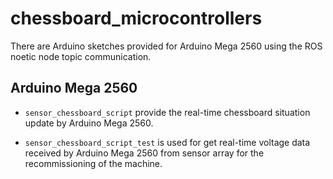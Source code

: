 # chessboard_microcontrollers
There are Arduino sketches provided for Arduino Mega 2560 using the ROS noetic node topic communication.


## Arduino Mega 2560
* `sensor_chessboard_script` provide the real-time chessboard situation update by Arduino Mega 2560.

* `sensor_chessboard_script_test` is used for get real-time voltage data received by Arduino Mega 2560 from sensor array for the recommissioning of the machine.
